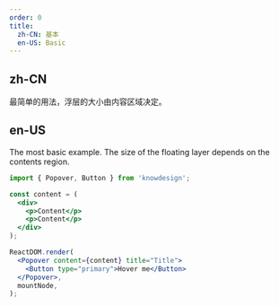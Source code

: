 ```yaml
---
order: 0
title:
  zh-CN: 基本
  en-US: Basic
---
```


## zh-CN

最简单的用法，浮层的大小由内容区域决定。

## en-US

The most basic example. The size of the floating layer depends on the contents region.

```jsx
import { Popover, Button } from 'knowdesign';

const content = (
  <div>
    <p>Content</p>
    <p>Content</p>
  </div>
);

ReactDOM.render(
  <Popover content={content} title="Title">
    <Button type="primary">Hover me</Button>
  </Popover>,
  mountNode,
);
```

<style>
.ant-popover-content p {
  margin: 0;
}
</style>
